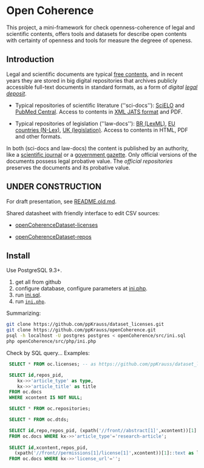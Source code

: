 # Open Coherence
This project, a mini-framework for check openness-coherence of legal and scientific contents, offers tools and datasets for describe open contents with certainty of openness and tools for measure the degreee of openess.

## Introduction
Legal and scientific documents are typical [free contents](https://en.wikipedia.org/wiki/Free_content#Legislation), and in recent years they are stored in big digital repositories that archives publicly accessible full-text documents in standard formats, as a form of *digital [legal deposit](https://en.wikipedia.org/wiki/Legal_deposit)*.

* Typical repositories of scientific literature (''sci-docs''): [SciELO](https://en.wikipedia.org/wiki/SciELO) and [PubMed Central](https://en.wikipedia.org/wiki/PubMed_Central). Access to contents in [XML JATS format](https://en.wikipedia.org/wiki/Journal_Article_Tag_Suite) and PDF.

* Typical repositories of legislation (''law-docs''): [BR (LexML)](http://www.lexml.gov.br/),  [EU countries (N-Lex)](http://eur-lex.europa.eu/n-lex/), [UK (legislation)](http://www.legislation.gov.uk/browse). Access to contents in HTML, PDF and other formats.

In both (sci-docs and law-docs) the content is published by an authority, like a [scientific journal](https://en.wikipedia.org/wiki/Scientific_journal) or a [government gazette](https://en.wikipedia.org/wiki/Government_gazette). Only official versions of the documents possess legal probative value. The *official repositories* preserves the documents and its  probative value.


## UNDER CONSTRUCTION

For draft presentation, see [README.old.md](_olds/README.old.md).

Shared datasheet with friendly interface to edit CSV sources:

 * [openCoherenceDataset-licenses](https://docs.google.com/spreadsheets/d/17RwlPayXj2IBIBszp4wKMdK7OwwPqX125WmF3XFzM0A/edit?usp=sharing)

 * [openCoherenceDataset-repos](https://docs.google.com/spreadsheets/d/1HrMi0qWjvnEjX3kRD_1o4DJ8U4P7EBv1tx8Euw09K80/edit?usp=sharing)

## Install

Use PostgreSQL 9.3+.

 1. get all from github
 2. configure database, configure parameters at [ini.php](src/ini.sql).
 3. run [ini.sql](src/ini.sql).
 4. run [`ini.php`](src/php/ini.php).

Summarizing:
```bash
git clone https://github.com/ppKrauss/dataset_licenses.git
git clone https://github.com/ppKrauss/openCoherence.git
psql -h localhost -U postgres postgres < openCoherence/src/ini.sql
php openCoherence/src/php/ini.php
```

Check by SQL query... Examples:

```sql
 SELECT * FROM oc.licenses; -- as https://github.com/ppKrauss/dataset_licenses/blob/master/data/licenses.csv

 SELECT id,repos_pid, 
	kx->>'article_type' as type, 
	kx->>'article_title' as title
 FROM oc.docs
 WHERE xcontent IS NOT NULL;

 SELECT * FROM oc.repositories;

 SELECT * FROM oc.dtds;

 SELECT id,repo,repos_pid, (xpath('//front//abstract[1]',xcontent))[1] as abstract
 FROM oc.docs WHERE kx->>'article_type'='research-article';
         
 SELECT id,xcontent,repos_pid, 
   (xpath('//front//permissions[1]/license[1]',xcontent))[1]::text as license_for_human
 FROM oc.docs WHERE kx->>'license_url'='';
```



